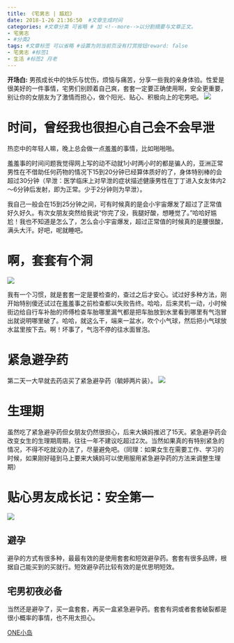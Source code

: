 ```yaml
---
title: 《宅男志 | 尴尬》
date: 2018-1-26 21:36:50  #文章生成时间
categories: #文章分类 可省略 # 加 <!--more-->以分割摘要与文章正文。
- 宅男志
- #分类2
tags: #文章标签 可以省略 #设置为则当前页没有打赏按钮reward: false
- 宅男志 #标签1
- 生活 #标签2 月老
---
```

**开场白:** 男孩成长中的快乐与忧伤，烦恼与痛苦，分享一些我的亲身体验。性爱是很美好的一件事情，宅男们别顾着自己爽，套套一定要正确使用啊，安全更重要，别让你的女朋友为了激情而担心，做个阳光、贴心、积极向上的宅男吧。
![](https://i.imgur.com/fOLqWU9.jpg)

# 时间，曾经我也很担心自己会不会早泄 #

热恋中的年轻人嘛，晚上总会做一点羞羞的事情，比如啪啪啪。

羞羞事的时间问题我觉得网上写的动不动就1小时两小时的都是骗人的，亚洲正常男性在不借助任何药物的情况下15到20分钟已经算体质好的了，身体特别棒的会超过30分钟（早泄：医学临床上对早泄的症状描述健康男性在丁丁进入女友体内2～6分钟后发射，即为正常。少于2分钟则为早泄）。

我自己一般会在15到25分钟之间，可有时候真的是会小宇宙爆发了超过了正常值好久好久。有次女朋友突然给我说“你完了没，我腿好酸，想睡觉了。”哈哈好尴尬！我也不知道是怎么了，怎么会小宇宙爆发，超过正常值的时候真的是腰很酸，满头大汗。好吧，呢就睡吧。

# 啊，套套有个洞 #

![](https://i.imgur.com/9rdARY9.jpg)

我有一个习惯，就是套套一定是要检查的，查过之后才安心。试过好多种方法，刚开始特别傻还试过在羞羞事之前检查都以失败告终。哈哈，后来灵机一动，小时候街边给自行车补胎的师傅检查车胎哪里漏气都是把车胎放到水里看到哪里有气泡冒出就说明哪里破了。哈哈，就这么干，端来一盆水，吹个小气球，然后把小气球放水盆里按下去。啊！坏事了，气泡不停的往水面冒泡。

# 紧急避孕药 #

第二天一大早就去药店买了紧急避孕药（毓婷两片装）。
![](https://i.imgur.com/NQfVEYu.jpg)

# 生理期 #

虽然吃了紧急避孕药但女朋友仍然很担心，后来大姨妈推迟了15天。紧急避孕药会改变女生的生理期周期，往往一年不建议吃超过2次。当然如果真的有特别紧急的情况，不得不吃就没办法了，尽量避免吧。（同理：如果女生在需要工作、学习的时候，如果刚好碰到马上要来大姨妈可以使用服用紧急避孕药的方法来调整生理期）

# 贴心男友成长记：安全第一 #
![](https://i.imgur.com/3uII9us.jpg)

## 避孕 ##

避孕的方式有很多种，最最有效的是使用套套和短效避孕药。套套有很多品牌，根据自己能买到的买就行。短效避孕药比较有效的是优思明短效。

## 宅男初夜必备 ##

当然还是避孕了，买一盒套套，再买一盒紧急避孕药。套套有洞或者套套破裂都是很小概率的事情，也不用太担心。



[ONE小岛](https://mp.weixin.qq.com/s?__biz=MjM5OTM5NTUxNA==&mid=2648924457&idx=1&sn=24f69788e80eb40f50149c3f119955e0&chksm=bf2be8fc885c61ea8c50d84dc3b32f58ff6ab45540304d959dc2c8c8e84e2cad9d71763e20e5#rd)






